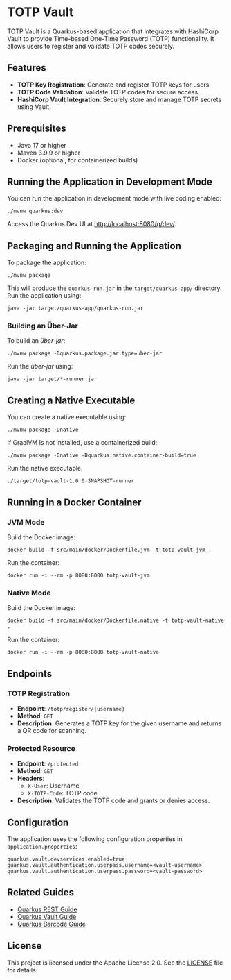 # TOTP Vault

TOTP Vault is a Quarkus-based application that integrates with HashiCorp Vault to provide Time-based One-Time Password (TOTP) functionality. It allows users to register and validate TOTP codes securely.

## Features

- **TOTP Key Registration**: Generate and register TOTP keys for users.
- **TOTP Code Validation**: Validate TOTP codes for secure access.
- **HashiCorp Vault Integration**: Securely store and manage TOTP secrets using Vault.

## Prerequisites

- Java 17 or higher
- Maven 3.9.9 or higher
- Docker (optional, for containerized builds)

## Running the Application in Development Mode

You can run the application in development mode with live coding enabled:

```shell
./mvnw quarkus:dev
```

Access the Quarkus Dev UI at [http://localhost:8080/q/dev/](http://localhost:8080/q/dev/).

## Packaging and Running the Application

To package the application:

```shell
./mvnw package
```

This will produce the `quarkus-run.jar` in the `target/quarkus-app/` directory. Run the application using:

```shell
java -jar target/quarkus-app/quarkus-run.jar
```

### Building an Über-Jar

To build an _über-jar_:

```shell
./mvnw package -Dquarkus.package.jar.type=uber-jar
```

Run the _über-jar_ using:

```shell
java -jar target/*-runner.jar
```

## Creating a Native Executable

You can create a native executable using:

```shell
./mvnw package -Dnative
```

If GraalVM is not installed, use a containerized build:

```shell
./mvnw package -Dnative -Dquarkus.native.container-build=true
```

Run the native executable:

```shell
./target/totp-vault-1.0.0-SNAPSHOT-runner
```

## Running in a Docker Container

### JVM Mode

Build the Docker image:

```shell
docker build -f src/main/docker/Dockerfile.jvm -t totp-vault-jvm .
```

Run the container:

```shell
docker run -i --rm -p 8080:8080 totp-vault-jvm
```

### Native Mode

Build the Docker image:

```shell
docker build -f src/main/docker/Dockerfile.native -t totp-vault-native .
```

Run the container:

```shell
docker run -i --rm -p 8080:8080 totp-vault-native
```

## Endpoints

### TOTP Registration

- **Endpoint**: `/totp/register/{username}`
- **Method**: `GET`
- **Description**: Generates a TOTP key for the given username and returns a QR code for scanning.

### Protected Resource

- **Endpoint**: `/protected`
- **Method**: `GET`
- **Headers**:
  - `X-User`: Username
  - `X-TOTP-Code`: TOTP code
- **Description**: Validates the TOTP code and grants or denies access.

## Configuration

The application uses the following configuration properties in `application.properties`:

```properties
quarkus.vault.devservices.enabled=true
quarkus.vault.authentication.userpass.username=<vault-username>
quarkus.vault.authentication.userpass.password=<vault-password>
```

## Related Guides

- [Quarkus REST Guide](https://quarkus.io/guides/rest)
- [Quarkus Vault Guide](https://quarkiverse.github.io/quarkiverse-docs/quarkus-vault/dev/index.html)
- [Quarkus Barcode Guide](https://docs.quarkiverse.io/quarkus-barcode/dev/index.html)

## License

This project is licensed under the Apache License 2.0. See the [LICENSE](LICENSE) file for details.

